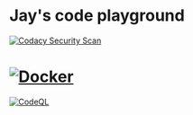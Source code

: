 Jay's code playground
=============

[![Codacy Security Scan](https://github.com/mustangxu/playground/actions/workflows/codacy.yml/badge.svg?branch=master)](https://github.com/mustangxu/playground/actions/workflows/codacy.yml)
# [![Docker](https://github.com/mustangxu/playground/actions/workflows/docker-publish.yml/badge.svg)](https://github.com/mustangxu/playground/actions/workflows/docker-publish.yml)
[![CodeQL](https://github.com/mustangxu/playground/actions/workflows/codeql.yml/badge.svg)](https://github.com/mustangxu/playground/actions/workflows/codeql.yml)
